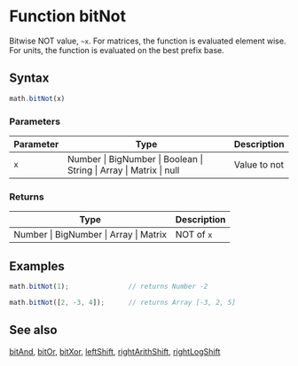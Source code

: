 # Function bitNot

Bitwise NOT value, `~x`.
For matrices, the function is evaluated element wise.
For units, the function is evaluated on the best prefix base.


## Syntax

```js
math.bitNot(x)
```

### Parameters

Parameter | Type | Description
--------- | ---- | -----------
`x` | Number &#124; BigNumber &#124; Boolean &#124; String &#124; Array &#124; Matrix &#124; null | Value to not

### Returns

Type | Description
---- | -----------
Number &#124; BigNumber &#124; Array &#124; Matrix | NOT of `x`


## Examples

```js
math.bitNot(1);               // returns Number -2

math.bitNot([2, -3, 4]);      // returns Array [-3, 2, 5]
```


## See also

[bitAnd](bitAnd.md),
[bitOr](bitOr.md),
[bitXor](bitXor.md),
[leftShift](leftShift.md),
[rightArithShift](rightArithShift.md),
[rightLogShift](rightLogShift.md)


<!-- Note: This file is automatically generated from source code comments. Changes made in this file will be overridden. -->
